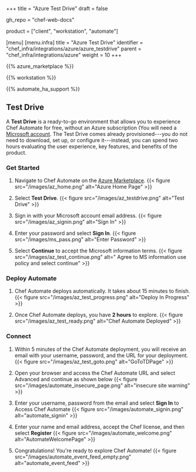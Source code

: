 +++
title = "Azure Test Drive"
draft = false

gh_repo = "chef-web-docs"

product = ["client", "workstation", "automate"]

[menu]
  [menu.infra]
    title = "Azure Test Drive"
    identifier = "chef_infra/integrations/azure/azure_testdrive"
    parent = "chef_infra/integrations/azure"
    weight = 10
+++

{{% azure_marketplace %}}

{{% workstation %}}

{{% automate_ha_support %}}

## Test Drive

A **Test Drive** is a ready-to-go environment that allows you to experience Chef Automate for free, without an Azure subscription (You will need a [Microsoft account](https://signup.live.com/). The Test Drive comes already provisioned---you do not need to download, set up, or configure it---instead, you can spend two hours evaluating the user experience, key features, and benefits of the product.

### Get Started

1. Navigate to Chef Automate on the [Azure Marketplace](https://azuremarketplace.microsoft.com/en-us/marketplace/apps/chef-software.chef-automate).
  {{< figure src="/images/az_home.png" alt="Azure Home Page" >}}

1. Select **Test Drive**.
  {{< figure src="/images/az_testdrive.png" alt="Test Drive" >}}

1. Sign in with your Microsoft account email address.
  {{< figure src="/images/az_signin.png" alt="Sign In" >}}

1. Enter your password and select **Sign In**.
  {{< figure src="/images/ms_pass.png" alt="Enter Password" >}}

1. Select **Continue** to accept the Microsoft information terms.
  {{< figure src="/images/az_test_continue.png" alt=" Agree to MS information use policy and select continue" >}}

### Deploy Automate

1. Chef Automate deploys automatically. It takes about 15 minutes to finish.
  {{< figure src="/images/az_test_progress.png" alt="Deploy In Progress" >}}

1. Once Chef Automate deploys, you have **2 hours** to explore.
  {{< figure src="/images/az_test_ready.png" alt="Chef Automate Deployed" >}}

### Connect

1. Within 5 minutes of the Chef Automate deployment, you will receive an email with your username, password, and the URL for your deployment.
  {{< figure src="/images/az_test_goto.png" alt="GoToTDPage" >}}

1. Open your browser and access the Chef Automate URL and select Advanced and continue as shown below
  {{< figure src="/images/automate_insecure_page.png" alt="insecure site warning" >}}

1. Enter your username, password from the email and select **Sign In** to Access Chef Automate
  {{< figure src="/images/automate_signin.png" alt="automate_signin" >}}

1. Enter your name and email address, accept the Chef license, and then select **Register**
  {{< figure src="/images/automate_welcome.png" alt="AutomateWelcomePage" >}}

1. Congratulations! You're ready to explore Chef Automate!
  {{< figure src="/images/automate_event_feed_empty.png" alt="automate_event_feed" >}}
